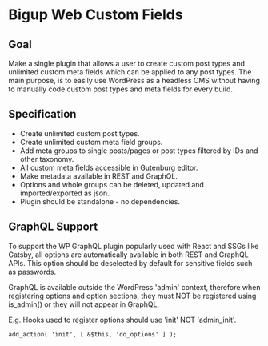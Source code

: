 # Bigup Web Custom Fields

## Goal

Make a single plugin that allows a user to create custom post types and unlimited custom meta fields
which can be applied to any post types. The main purpose, is to easily use WordPress as a headless
CMS without having to manually code custom post types and meta fields for every build.

## Specification

- Create unlimited custom post types.
- Create unlimited custom meta field groups.
- Add meta groups to single posts/pages or post types filtered by IDs and other taxonomy.
- All custom meta fields accessible in Gutenburg editor.
- Make metadata available in REST and GraphQL.
- Options and whole groups can be deleted, updated and imported/exported as json.
- Plugin should be standalone - no dependencies.

## GraphQL Support

To support the WP GraphQL plugin popularly used with React and SSGs like Gatsby, all options are
automatically available in both REST and GraphQL APIs. This option should be deselected by default
for sensitive fields such as passwords.

GraphQL is available outside the WordPress 'admin' context, therefore when registering options and
option sections, they must NOT be registered using is_admin() or they will not appear in GraphQL.

E.g. Hooks used to register options should use 'init' NOT 'admin_init'.

`add_action( 'init', [ &$this, 'do_options' ] );`